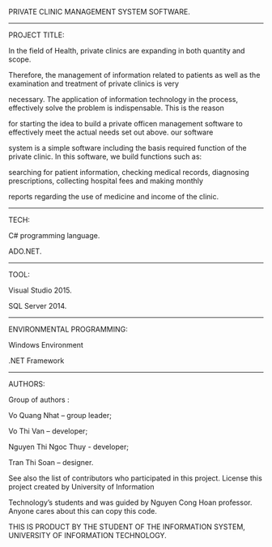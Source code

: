 
PRIVATE CLINIC MANAGEMENT SYSTEM SOFTWARE. 
___________________________________________________________________

PROJECT TITLE: 

In the field of Health, private clinics are expanding in both quantity and scope.

Therefore, the management of information related to patients as well as the examination and treatment of private clinics is very

necessary. The application of information technology in the process, effectively solve the problem is indispensable. This is the reason

for starting the idea to build a private officen management software to effectively meet the actual needs set out above. our software

system is a simple software including the basis required function of the private clinic. In this software, we build functions such as:

searching for patient information, checking medical records, diagnosing prescriptions, collecting hospital fees and making monthly

reports regarding the use of medicine and income of the clinic.
_______________________________________

TECH:

C# programming language.

ADO.NET.
_____________________________

TOOL:

Visual Studio 2015.

SQL Server 2014.
________________________________

ENVIRONMENTAL PROGRAMMING:

Windows Environment

.NET Framework
____________________________________________

AUTHORS:

Group of authors :

Vo Quang Nhat – group leader;

Vo Thi Van – developer; 

Nguyen Thi Ngoc Thuy - developer;

Tran Thi Soan – designer.


See also the list of contributors who participated in this project. License this project created by University of Information 

Technology’s students and was guided by Nguyen Cong Hoan professor. Anyone cares about this can copy this code.



THIS IS PRODUCT BY THE STUDENT OF THE INFORMATION SYSTEM, UNIVERSITY OF INFORMATION TECHNOLOGY.

